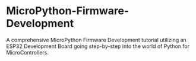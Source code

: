 # MicroPython-Firmware-Development
A comprehensive MicroPython Firmware Development tutorial utilizing an ESP32 Development Board going step-by-step into the world of Python for MicroControllers.
